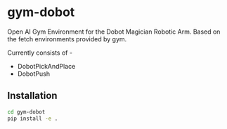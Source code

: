 # gym-dobot
Open AI Gym Environment for the Dobot Magician Robotic Arm.
Based on the fetch environments provided by gym.

Currently consists of -
 - DobotPickAndPlace
 - DobotPush
 


## Installation
```bash
cd gym-dobot
pip install -e .
```
